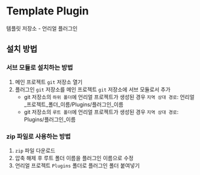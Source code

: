 # Template Plugin

템플릿 저장소 - 언리얼 플러그인

## 설치 방법

### 서브 모듈로 설치하는 방법

1. 메인 프로젝트 `git` 저장소 열기
2. 플러그인 `git` 저장소를 메인 프로젝트 `git` 저장소에 서브 모듈로서 추가
    - git 저장소의 `하위 폴더`에 언리얼 프로젝트가 생성된 경우 `지역 상대 경로`: 언리얼_프로젝트_폴더_이름/Plugins/플러그인_이름
    - git 저장소의 `루트 폴더`에 언리얼 프로젝트가 생성된 경우 `지역 상대 경로`: Plugins/플러그인_이름

### zip 파일로 사용하는 방법

1. `zip` 파일 다운로드
2. 압축 해제 후 루트 폴더 이름을 플러그인 이름으로 수정
3. 언리얼 프로젝트 `Plugins` 폴더로 플러그인 폴더 붙여넣기